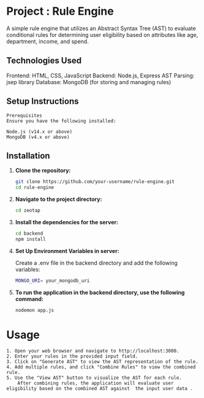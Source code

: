 # **Project : Rule Engine**

A simple rule engine that utilizes an Abstract Syntax Tree (AST) to evaluate conditional rules for determining user eligibility based on attributes like age, department, income, and spend.

## Technologies Used
Frontend: HTML, CSS, JavaScript
Backend: Node.js, Express
AST Parsing: jsep library
Database: MongoDB (for storing and managing rules)

## Setup Instructions
    Prerequisites
    Ensure you have the following installed:

    Node.js (v14.x or above)
    MongoDB (v4.x or above)


## Installation

1. **Clone the repository:**
    ```bash
    git clone https://github.com/your-username/rule-engine.git
    cd rule-engine
    ```

2. **Navigate to the project directory:**
   ```bash
   cd zeotap
   ```

3. **Install the dependencies for the server:**
   ```bash
   cd backend 
   npm install
   ```

4. **Set Up Environment Variables in server:** 

    Create a .env file in the backend directory and add the following variables:
    ```bash
    MONGO_URI= your_mongodb_uri
    ```

5. **To run the application in the backend directory, use the following command:**
   ```bash
   nodemon app.js
   ```

# Usage
    1. Open your web browser and navigate to http://localhost:3000.
    2. Enter your rules in the provided input field.
    3. Click on "Generate AST" to view the AST representation of the rule.
    4. Add multiple rules, and click "Combine Rules" to view the combined rule.
    5. Use the "View AST" button to visualize the AST for each rule.
        After combining rules, the application will evaluate user eligibility based on the combined AST against  the input user data .
